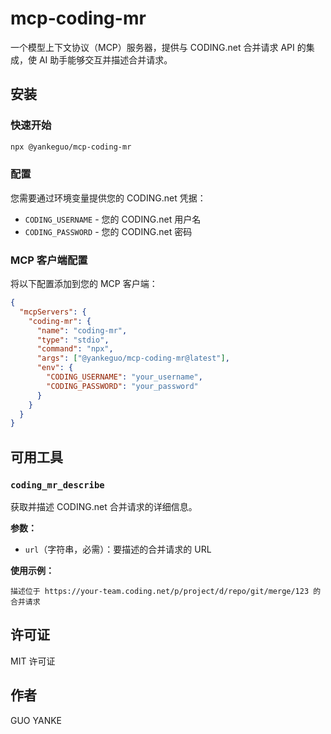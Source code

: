 # mcp-coding-mr

一个模型上下文协议（MCP）服务器，提供与 CODING.net 合并请求 API 的集成，使 AI 助手能够交互并描述合并请求。

## 安装

### 快速开始

```bash
npx @yankeguo/mcp-coding-mr
```

### 配置

您需要通过环境变量提供您的 CODING.net 凭据：

- `CODING_USERNAME` - 您的 CODING.net 用户名
- `CODING_PASSWORD` - 您的 CODING.net 密码

### MCP 客户端配置

将以下配置添加到您的 MCP 客户端：

```json
{
  "mcpServers": {
    "coding-mr": {
      "name": "coding-mr",
      "type": "stdio",
      "command": "npx",
      "args": ["@yankeguo/mcp-coding-mr@latest"],
      "env": {
        "CODING_USERNAME": "your_username",
        "CODING_PASSWORD": "your_password"
      }
    }
  }
}
```

## 可用工具

### `coding_mr_describe`

获取并描述 CODING.net 合并请求的详细信息。

**参数：**

- `url`（字符串，必需）：要描述的合并请求的 URL

**使用示例：**

```
描述位于 https://your-team.coding.net/p/project/d/repo/git/merge/123 的合并请求
```

## 许可证

MIT 许可证

## 作者

GUO YANKE
